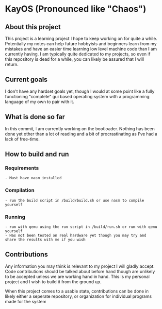 # KayOS (Pronounced like "Chaos")

## About this project

This project is a learning project I hope to keep working on for quite a while. Potentially my notes can help future hobbyists and beginners learn from my mistakes and have an easier time learning low level machine code than I am currently having. I am typically quite dedicated to my projects, so even if this repository is dead for a while, you can likely be assured that I will return.

## Current goals

I don't have any hardset goals yet, though I would at some point like a fully functioning "complete" gui based operating system with a programming language of my own to pair with it.

## What is done so far

In this commit, I am currently working on the bootloader. Nothing has been done yet other than a lot of reading and a bit of procrastinating as I've had a lack of free-time.

## How to build and run

### Requirements
    - Must have nasm installed

### Compilation
    - run the build script in /build/build.sh or use nasm to compile yourself

### Running
    - run with qemu using the run script in /build/run.sh or run with qemu yourself
    - Has not been tested on real hardware yet though you may try and share the results with me if you wish

## Contributions

Any information you may think is relevant to my project I will gladly accept. Code contributions should be talked about before hand though are unlikely to be accepted unless we are working hand in hand. This is my personal project and I wish to build it from the ground up.

When this project comes to a usable state, contributions can be done in likely either a seperate repository, or organization for individual programs made for the system
